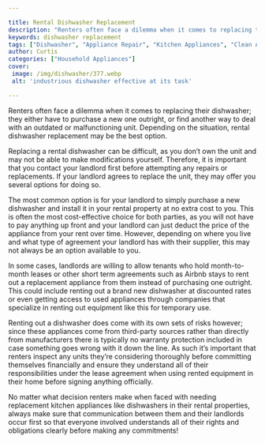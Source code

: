 ```yaml
---

title: Rental Dishwasher Replacement
description: "Renters often face a dilemma when it comes to replacing their dishwasher; they either have to purchase a new one outright, or find...learn more about it now"
keywords: dishwasher replacement
tags: ["Dishwasher", "Appliance Repair", "Kitchen Appliances", "Clean Appliance"]
author: Curtis
categories: ["Household Appliances"]
cover: 
 image: /img/dishwasher/377.webp
 alt: 'industrious dishwasher effective at its task'

---
```


Renters often face a dilemma when it comes to replacing their dishwasher; they either have to purchase a new one outright, or find another way to deal with an outdated or malfunctioning unit. Depending on the situation, rental dishwasher replacement may be the best option.

Replacing a rental dishwasher can be difficult, as you don’t own the unit and may not be able to make modifications yourself. Therefore, it is important that you contact your landlord first before attempting any repairs or replacements. If your landlord agrees to replace the unit, they may offer you several options for doing so.

The most common option is for your landlord to simply purchase a new dishwasher and install it in your rental property at no extra cost to you. This is often the most cost-effective choice for both parties, as you will not have to pay anything up front and your landlord can just deduct the price of the appliance from your rent over time. However, depending on where you live and what type of agreement your landlord has with their supplier, this may not always be an option available to you. 

In some cases, landlords are willing to allow tenants who hold month-to-month leases or other short term agreements such as Airbnb stays to rent out a replacement appliance from them instead of purchasing one outright. This could include renting out a brand new dishwasher at discounted rates or even getting access to used appliances through companies that specialize in renting out equipment like this for temporary use. 

Renting out a dishwasher does come with its own sets of risks however; since these appliances come from third-party sources rather than directly from manufacturers there is typically no warranty protection included in case something goes wrong with it down the line. As such it’s important that renters inspect any units they’re considering thoroughly before committing themselves financially and ensure they understand all of their responsibilities under the lease agreement when using rented equipment in their home before signing anything officially. 

No matter what decision renters make when faced with needing replacement kitchen appliances like dishwashers in their rental properties, always make sure that communication between them and their landlords occur first so that everyone involved understands all of their rights and obligations clearly before making any commitments!
